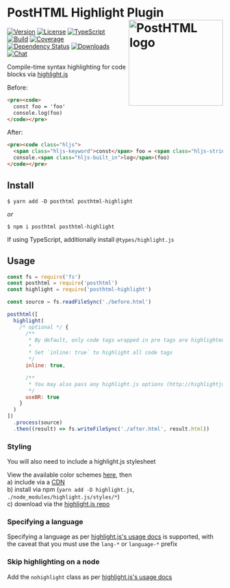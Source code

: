# PostHTML Highlight Plugin <img align="right" width="220" height="200" title="PostHTML logo" src="http://posthtml.github.io/posthtml/logo.svg">

[![Version][npm-version-shield]][npm]
[![License][wtfpl-shield]][wtfpl]
[![TypeScript][typescript-shield]][typescript]
[![Build][travis-ci-shield]][travis-ci]
[![Coverage][codecov-shield]][codecov]
[![Dependency Status][david-dm-shield]][david-dm]
[![Downloads][npm-stats-shield]][npm-stats]
[![Chat][gitter-shield]][gitter]

Compile-time syntax highlighting for code blocks via [highlight.js][]

Before:

```html
<pre><code>
  const foo = 'foo'
  console.log(foo)
</code></pre>
```

After:

```html
<pre><code class="hljs">
  <span class="hljs-keyword">const</span> foo = <span class="hljs-string">'foo'</span>
  console.<span class="hljs-built_in">log</span>(foo)
</code></pre>
```

## Install

```
$ yarn add -D posthtml posthtml-highlight
```

_or_

```
$ npm i posthtml posthtml-highlight
```

If using TypeScript, additionally install `@types/highlight.js`

## Usage

```js
const fs = require('fs')
const posthtml = require('posthtml')
const highlight = require('posthtml-highlight')

const source = fs.readFileSync('./before.html')

posthtml([
  highlight(
    /* optional */ {
      /**
       * By default, only code tags wrapped in pre tags are highlighted (i.e. <pre><code><code/><pre/>)
       *
       * Set `inline: true` to highlight all code tags
       */
      inline: true,

      /**
       * You may also pass any highlight.js options (http://highlightjs.readthedocs.io/en/latest/api.html#configure-options)
       */
      useBR: true
    }
  )
])
  .process(source)
  .then((result) => fs.writeFileSync('./after.html', result.html))
```

### Styling

You will also need to include a highlight.js stylesheet

View the available color schemes [here](https://highlightjs.org/static/demo/), then  
a) include via a [CDN](https://cdnjs.com/libraries/highlight.js)  
b) install via npm (`yarn add -D highlight.js`, `./node_modules/highlight.js/styles/*`)  
c) download via the [highlight.js repo](https://github.com/isagalaev/highlight.js/tree/master/src/styles)

### Specifying a language

Specifying a language as per [highlight.js's usage docs][] is supported, with the caveat that you must use the `lang-*` or `language-*` prefix

### Skip highlighting on a node

Add the `nohighlight` class as per [highlight.js's usage docs][]

[highlight.js]: https://highlightjs.org/
[highlight.js's usage docs]: https://highlightjs.org/usage/
[npm]: https://www.npmjs.com/package/posthtml-highlight
[npm-version-shield]: https://img.shields.io/npm/v/posthtml-highlight.svg
[npm-stats]: http://npm-stat.com/charts.html?package=posthtml-highlight&author=&from=&to=
[npm-stats-shield]: https://img.shields.io/npm/dt/posthtml-highlight.svg?maxAge=2592000
[david-dm]: https://david-dm.org/posthtml/posthtml-highlight
[david-dm-shield]: https://david-dm.org/posthtml/posthtml-highlight.svg
[typescript]: https://www.typescriptlang.org/
[typescript-shield]: https://img.shields.io/badge/definitions-TypeScript-blue.svg
[travis-ci]: https://travis-ci.org/posthtml/posthtml-highlight/
[travis-ci-shield]: https://img.shields.io/travis/posthtml/posthtml-highlight/master.svg
[codecov]: https://codecov.io/gh/posthtml/posthtml-highlight
[codecov-shield]: https://img.shields.io/codecov/c/github/posthtml/posthtml-highlight.svg
[gitter]: https://gitter.im/posthtml/posthtml
[gitter-shield]: https://badges.gitter.im/posthtml/posthtml.svg
[wtfpl]: ./LICENSE.md
[wtfpl-shield]: https://img.shields.io/npm/l/posthtml-highlight.svg
